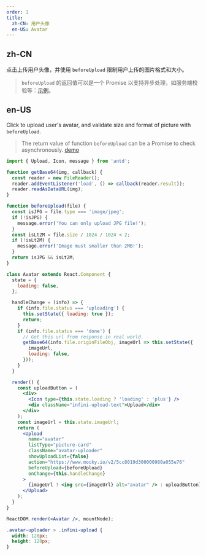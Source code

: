 ```yaml
---
order: 1
title:
  zh-CN: 用户头像
  en-US: Avatar
---
```


## zh-CN

点击上传用户头像，并使用 `beforeUpload` 限制用户上传的图片格式和大小。

> `beforeUpload` 的返回值可以是一个 Promise 以支持异步处理，如服务端校验等：[示例](http://react-component.github.io/upload/examples/beforeUpload.html)。

## en-US

Click to upload user's avatar, and validate size and format of picture with `beforeUpload`.

> The return value of function `beforeUpload` can be a Promise to check asynchronously. [demo](http://react-component.github.io/upload/examples/beforeUpload.html)

````jsx
import { Upload, Icon, message } from 'antd';

function getBase64(img, callback) {
  const reader = new FileReader();
  reader.addEventListener('load', () => callback(reader.result));
  reader.readAsDataURL(img);
}

function beforeUpload(file) {
  const isJPG = file.type === 'image/jpeg';
  if (!isJPG) {
    message.error('You can only upload JPG file!');
  }
  const isLt2M = file.size / 1024 / 1024 < 2;
  if (!isLt2M) {
    message.error('Image must smaller than 2MB!');
  }
  return isJPG && isLt2M;
}

class Avatar extends React.Component {
  state = {
    loading: false,
  };

  handleChange = (info) => {
    if (info.file.status === 'uploading') {
      this.setState({ loading: true });
      return;
    }
    if (info.file.status === 'done') {
      // Get this url from response in real world.
      getBase64(info.file.originFileObj, imageUrl => this.setState({
        imageUrl,
        loading: false,
      }));
    }
  }

  render() {
    const uploadButton = (
      <div>
        <Icon type={this.state.loading ? 'loading' : 'plus'} />
        <div className="infini-upload-text">Upload</div>
      </div>
    );
    const imageUrl = this.state.imageUrl;
    return (
      <Upload
        name="avatar"
        listType="picture-card"
        className="avatar-uploader"
        showUploadList={false}
        action="https://www.mocky.io/v2/5cc8019d300000980a055e76"
        beforeUpload={beforeUpload}
        onChange={this.handleChange}
      >
        {imageUrl ? <img src={imageUrl} alt="avatar" /> : uploadButton}
      </Upload>
    );
  }
}

ReactDOM.render(<Avatar />, mountNode);
````

````css
.avatar-uploader > .infini-upload {
  width: 128px;
  height: 128px;
}
````
